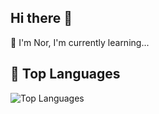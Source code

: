 ## Hi there 👋

🌱 I'm Nor, I'm currently learning...

## 🌱 Top Languages
![Top Languages](https://github-readme-stats.vercel.app/api/top-langs/?username=BriouaNorElHouda&layout=compact)

